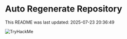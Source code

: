 # Auto Regenerate Repository

This README was last updated: 2025-07-23 20:36:49

 ![TryHackMe](https://tryhackme.com/badge/533634)